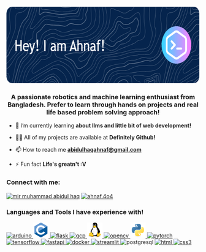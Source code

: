 <p align = "center">
<img width= "800" height="200" src= "./assets/ahnaf.png" alt = "my banner">
</p>
<h3 align="center">A passionate robotics and machine learning enthusiast from Bangladesh. Prefer to learn through hands on projects and real life based problem solving approach!</h3>

- 🌱 I’m currently learning **about llms and little bit of web development!**

- 👨‍💻 All of my projects are available at **Definitely Github!**

- 📫 How to reach me **abidulhaqahnaf@gmail.com**

- ⚡ Fun fact **Life's greatn't :V**

<h3 align="left">Connect with me:</h3>
<p align="left">
<a href="https://www.facebook.com/mirmdabidulhaq.ahnaf" target="blank"><img align="center" src="https://raw.githubusercontent.com/rahuldkjain/github-profile-readme-generator/master/src/images/icons/Social/facebook.svg" alt="mir muhammad abidul haq" height="30" width="40" /></a>
<a href="https://instagram.com/ahnaf.4o4" target="blank"><img align="center" src="https://raw.githubusercontent.com/rahuldkjain/github-profile-readme-generator/master/src/images/icons/Social/instagram.svg" alt="ahnaf.4o4" height="30" width="40" /></a>
</p>

<h3 align="left">Languages and Tools I have experience with!</h3>
<p align="left"> <a href="https://www.arduino.cc/" target="_blank" rel="noreferrer"> <img src="https://cdn.worldvectorlogo.com/logos/arduino-1.svg" alt="arduino" width="40" height="40"/> </a> <a href="https://www.cprogramming.com/" target="_blank" rel="noreferrer"> <img src="https://raw.githubusercontent.com/devicons/devicon/master/icons/c/c-original.svg" alt="c" width="40" height="40"/> </a> <a href="https://flask.palletsprojects.com/" target="_blank" rel="noreferrer"> <img src="https://encrypted-tbn0.gstatic.com/images?q=tbn:ANd9GcSWA3j1vFHAw02M1aWlAnhbbkmWYpF2kkDbrw&s" alt="flask" width="40" height="40"/> </a> <a href="https://cloud.google.com" target="_blank" rel="noreferrer"> <img src="https://www.vectorlogo.zone/logos/google_cloud/google_cloud-icon.svg" alt="gcp" width="40" height="40"/> </a> <a href="https://www.linux.org/" target="_blank" rel="noreferrer"> <img src="https://raw.githubusercontent.com/devicons/devicon/master/icons/linux/linux-original.svg" alt="linux" width="40" height="40"/> </a> <a href="https://opencv.org/" target="_blank" rel="noreferrer"> <img src="https://www.vectorlogo.zone/logos/opencv/opencv-icon.svg" alt="opencv" width="40" height="40"/> </a> <a href="https://www.python.org" target="_blank" rel="noreferrer"> <img src="https://raw.githubusercontent.com/devicons/devicon/master/icons/python/python-original.svg" alt="python" width="40" height="40"/> </a> <a href="https://pytorch.org/" target="_blank" rel="noreferrer"> <img src="https://www.vectorlogo.zone/logos/pytorch/pytorch-icon.svg" alt="pytorch" width="40" height="40"/> </a> <a href="https://www.tensorflow.org" target="_blank" rel="noreferrer"> <img src="https://www.vectorlogo.zone/logos/tensorflow/tensorflow-icon.svg" alt="tensorflow" width="40" height="40"/> </a> <a href="https://fastapi.tiangolo.com" target="_blank" rel="noreferrer"> <img src="https://github.com/mjhea0/awesome-fastapi/blob/main/fastapi-logo.png?raw=true" alt="fastapi" width="40" height="40"/> </a> <a href="https://www.docker.com" target="_blank" rel="noreferrer"> <img src="https://logos-world.net/wp-content/uploads/2021/02/Docker-Emblem.png" alt="docker" width="40" height="40"/> </a> <a href="https://streamlit.io" target="_blank" rel="noreferrer"> <img src="https://upload.wikimedia.org/wikipedia/commons/7/77/Streamlit-logo-primary-colormark-darktext.png" alt="streamlit" width="40" height="40"/> </a> <a target="_blank" rel="noreferrer"> <img src="https://encrypted-tbn0.gstatic.com/images?q=tbn:ANd9GcQEc9A_S6BPxCDRp5WjMFEfXrpCu1ya2OO-Lw&s" alt="postgresql" width="40" height="40"/> </a> <a href="https://www.postgresql.org" target="_blank" rel="noreferrer"> <img src="https://encrypted-tbn0.gstatic.com/images?q=tbn:ANd9GcRUmnFYeOmmAlNV9_ZTu5cYgS2L55Q1pt9QyA&s" alt="html" width="40" height="40"/> </a> <a href="https://www.postgresql.org" target="_blank" rel="noreferrer"> <img src="https://upload.wikimedia.org/wikipedia/commons/thumb/d/d5/CSS3_logo_and_wordmark.svg/800px-CSS3_logo_and_wordmark.svg.png" alt="css3" width="40" height="40"/> </a> </p>


